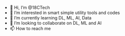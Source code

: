 - 👋 Hi, I’m @18CTech
- 👀 I’m interested in smart simple utility tools and codes
- 🌱 I’m currently learning DL, ML, AI, Data
- 💞️ I’m looking to collaborate on DL, ML and AI
- 📫 How to reach me 

<!---
18CTech/18CTech is a ✨ special ✨ repository because its `README.md` (this file) appears on your GitHub profile.
You can click the Preview link to take a look at your changes.
--->
